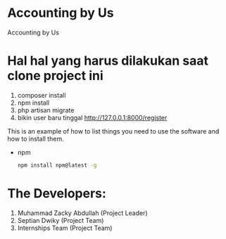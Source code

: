 # Accounting by Us
Accounting by Us

# Hal hal yang harus dilakukan saat clone project ini
1. composer install
2. npm install
3. php artisan migrate
4. bikin user baru tinggal http://127.0.0.1:8000/register

This is an example of how to list things you need to use the software and how to install them.
* npm
  ```sh
  npm install npm@latest -g
  ```

# The Developers:
1. Muhammad Zacky Abdullah (Project Leader)
2. Septian Dwiky (Project Team)
3. Internships Team (Project Team)
